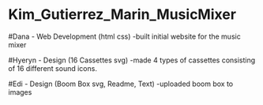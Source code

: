 # Kim_Gutierrez_Marin_MusicMixer

#Dana - Web Development (html css)
            -built initial website for the music mixer

#Hyeryn - Design (16 Cassettes svg)
            -made 4 types of cassettes consisting of 16 different sound icons.
    
#Edi - Design (Boom Box svg, Readme, Text)
            -uploaded boom box to images
